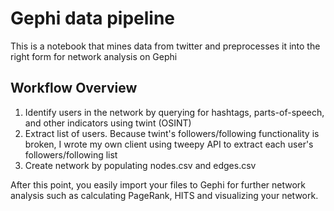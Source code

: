 # Gephi data pipeline
This is a notebook that mines data from twitter and preprocesses it into the right form for network analysis on Gephi

## Workflow Overview
1. Identify users in the network by querying for hashtags, parts-of-speech, and other indicators using twint (OSINT)
2. Extract list of users. Because twint's followers/following functionality is broken, I wrote my own client using tweepy API to extract each user's followers/following list 
3. Create network by populating nodes.csv and edges.csv

After this point, you easily import your files to Gephi for further network analysis such as calculating PageRank, HITS and visualizing your network.


